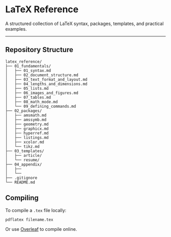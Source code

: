 # LaTeX Reference

A structured collection of LaTeX syntax, packages, templates, and practical examples.

---

## Repository Structure

```
latex_reference/
├── 01_fundamentals/
│   ├── 01_syntax.md
│   ├── 02_document_structure.md 
│   ├── 03_text_format_and_layout.md
│   ├── 04_lengths_and_dimensions.md
│   ├── 05_lists.md
│   ├── 06_images_and_figures.md
│   ├── 07_tables.md
│   ├── 08_math_mode.md
│   └── 09_defining_commands.md
├── 02_packages/
│   ├── amsmath.md
│   ├── amssymb.md
│   ├── geometry.md
│   ├── graphicx.md
│   ├── hyperref.md
│   ├── listings.md
│   ├── xcolor.md
│   └── tikz.md
├── 03_templates/
│   ├── article/
│   └── resume/
├── 04_appendix/
│   ├── 
│   └── 
├── .gitignore 
└── README.md
```

## Compiling

To compile a `.tex` file locally:

```bash
pdflatex filename.tex
```

Or use [Overleaf](https://www.overleaf.com/) to compile online.
